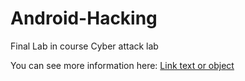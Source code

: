 # Android-Hacking
Final Lab in course Cyber attack lab

You can see more information here:
<a href="[url](https://github.com/AdnanAzem/Android-Hacking/blob/main/Report.pdf)">Link text or object</a>

